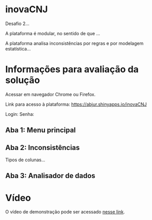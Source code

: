 # inovaCNJ

Desafio 2...

A plataforma é modular, no sentido de que ...

A plataforma analisa inconsistências por regras e por modelagem estatística...

# Informações para avaliação da solução

Acessar em navegador Chrome ou Firefox.

Link para acesso à plataforma: https://abjur.shinyapps.io/inovaCNJ

Login: 
Senha: 

## Aba 1: Menu principal

## Aba 2: Inconsistências

Tipos de colunas...

## Aba 3: Analisador de dados

# Vídeo

O vídeo de demonstração pode ser acessado [nesse link]().
